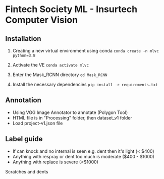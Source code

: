 # Fintech Society ML - Insurtech Computer Vision

## Installation

1. Creating a new virtual environment using conda ```conda create -n mlvc python=3.8```

2. Activate the VE ```conda activate mlvc```

3. Enter the Mask_RCNN directory ```cd Mask_RCNN```

4. Install the necessary dependencies ```pip install -r requirements.txt```

## Annotation
- Using VGG Image Annotator to annotate (Polygon Tool)
- HTML file is in "Processing" folder, then dataset_v1 folder
- Load project-v1.json file

## Label guide
- If can knock and no internal is seen e.g. dent then it's light (< $400)
- Anything with respray or dent too much is moderate ($400 - $1000)
- Anything with replace is severe (>$1000)

Scratches and dents 